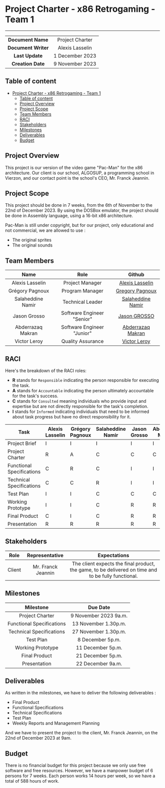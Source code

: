 # Project Charter - x86 Retrogaming - Team 1

---

| | |
| :-: | :-: |
| **Document Name** | Project Charter |
| **Document Writer** | Alexis Lasselin |
| **Last Update** | 1 December 2023 |
| **Creation Date** | 9 November 2023 |

## Table of content

- [Project Charter - x86 Retrogaming - Team 1](#project-charter---x86-retrogaming---team-1)
  - [Table of content](#table-of-content)
  - [Project Overview](#project-overview)
  - [Project Scope](#project-scope)
  - [Team Members](#team-members)
  - [RACI](#raci)
  - [Stakeholders](#stakeholders)
  - [Milestones](#milestones)
  - [Deliverables](#deliverables)
  - [Budget](#budget)

## Project Overview

This project is our version of the video game "Pac-Man" for the x86 architecture.
Our client is our school, ALGOSUP, a programming school in Vierzon, and our contact point is the school's CEO, Mr. Franck Jeannin.

## Project Scope

This project should be done in 7 weeks, from the 6th of November to the 22nd of December 2023.
By using the DOSBox emulator, the project should be done in Assembly language, using a 16-bit x86 architecture.

Pac-Man is still under copyright, but for our project, only educational and not commercial, we are allowed to use :

- The original sprites
- The original sounds

## Team Members

| Name | Role | Github |
| :-: | :-: | :-: |
| Alexis Lasselin | Project Manager | [Alexis Lasselin](https://github.com/alexislasselin) |
| Grégory Pagnoux | Program Manager | [Gregory Pagnoux](https://github.com/Gregory-Pagnoux) |
| Salaheddine Namir | Technical Leader | [Salaheddine Namir](https://github.com/T3rryc) |
| Jason Grosso | Software Engineer "Senior" | [Jason GROSSO](https://github.com/JasonGROSSO) |
| Abderrazaq Makran | Software Engineer "Junior" | [Abderrazaq Makran](https://github.com/Amakran2003) |
| Victor Leroy | Quality Assurance | [Victor Leroy](https://github.com/Victor-Leroy) |

## RACI

Here's the breakdown of the RACI roles:

- **R** stands for `Responsible` indicating the person responsible for executing the task.
- **A** stands for `Accountable` indicating the person ultimately accountable for the task's success.
- **C** stands for `Consulted` meaning individuals who provide input and expertise but are not directly responsible for the task's completion.
- **I** stands for `Informed` indicating individuals that need to be informed about task progress but have no direct responsibility for it.

| Task | Alexis Lasselin | Grégory Pagnoux | Salaheddine Namir | Jason Grosso | Abderrazaq Makran | Victor Leroy |
|-|-|-|-|-|-|-|
|Project Brief | I | I | I | I | I | I |
|Project Charter | R | A | C | C | C | C |
|Functional Specifications | C | R | C | I | I | A |
|Technical Specifications | C | C | R | I | I | A |
|Test Plan | I | I | C| C| C| R |
|Working Prototype | I | I | C | R | R | A |
|Final Product | C | I | C | R | R | R/A |
|Presentation | R | R | R | R | R | R |

## Stakeholders

| Role | Representative | Expectations |
| :-: | :-: | :-: |
| Client | Mr. Franck Jeannin | The client expects the final product, the game, to be delivered on time and to be fully functional. |

## Milestones

| Milestone | Due Date |
| :-: | :-: |
| Project Charter | 9 November 2023 9a.m. |
| Functional Specifications | 13 November 1.30p.m. |
| Technical Specifications | 27 November 1.30p.m. |
| Test Plan | 8 December 5p.m. |
| Working Prototype | 11 December 5p.m. |
| Final Product | 21 December 5p.m. |
| Presentation | 22 December 9a.m. |

## Deliverables

As written in the milestones, we have to deliver the following deliverables :

- Final Product
- Functional Specifications
- Technical Specifications
- Test Plan
- Weekly Reports and Management Planning

And we have to present the project to the client, Mr. Franck Jeannin, on the 22nd of December 2023 at 9am.

## Budget

There is no financial budget for this project because we only use free software and free resources.
However, we have a manpower budget of 6 persons for 7 weeks. Each person works 14 hours per week, so we have a total of 588 hours of work.

